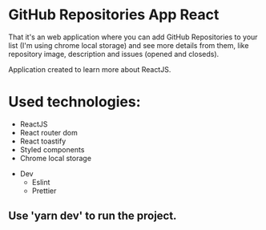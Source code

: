 # GitHub Repositories App React

That it's an web application where you can add GitHub Repositories to your list (I'm using chrome local storage) and see more details from them, like repository image, description and issues (opened and closeds).

Application created to learn more about ReactJS.

# Used technologies:
  - ReactJS
  - React router dom
  - React toastify
  - Styled components     
  - Chrome local storage
  
  * Dev
    - Eslint
    - Prettier

## Use 'yarn dev' to run the project.

